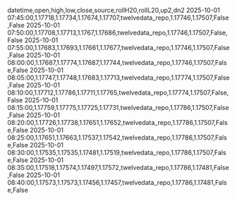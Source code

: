 datetime,open,high,low,close,source,rollH20,rollL20,up2,dn2
2025-10-01 07:45:00,1.17718,1.17734,1.17674,1.17707,twelvedata_repo,1.17746,1.17507,False,False
2025-10-01 07:50:00,1.17708,1.17713,1.1767,1.17686,twelvedata_repo,1.17746,1.17507,False,False
2025-10-01 07:55:00,1.17683,1.17693,1.17661,1.17677,twelvedata_repo,1.17746,1.17507,False,False
2025-10-01 08:00:00,1.17687,1.17774,1.17687,1.17744,twelvedata_repo,1.17746,1.17507,False,False
2025-10-01 08:05:00,1.17747,1.17748,1.17683,1.17713,twelvedata_repo,1.17774,1.17507,False,False
2025-10-01 08:10:00,1.17712,1.17786,1.17711,1.17765,twelvedata_repo,1.17774,1.17507,False,False
2025-10-01 08:15:00,1.17759,1.17775,1.17725,1.17731,twelvedata_repo,1.17786,1.17507,False,False
2025-10-01 08:20:00,1.17726,1.17738,1.17651,1.17652,twelvedata_repo,1.17786,1.17507,False,False
2025-10-01 08:25:00,1.17651,1.17663,1.17537,1.17542,twelvedata_repo,1.17786,1.17507,False,False
2025-10-01 08:30:00,1.17535,1.17535,1.17481,1.17519,twelvedata_repo,1.17786,1.17507,False,False
2025-10-01 08:35:00,1.17518,1.17574,1.17497,1.17572,twelvedata_repo,1.17786,1.17481,False,False
2025-10-01 08:40:00,1.17573,1.17573,1.17456,1.17457,twelvedata_repo,1.17786,1.17481,False,False
